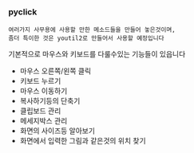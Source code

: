 ### pyclick
	여러가지 사무용에 사용할 만한 메소드들을 만들어 놓은것이며,
	좀더 특이한 것은 youtil2로 만들어서 사용할 예정입니다 

기본적으로 마우스와 키보드를 다룰수있는 기능들이 있읍니다
- 마우스 오른쪽/왼쪽 클릭
- 키보드 누르기
- 마우스 이동하기
- 복사하기등의 단축기
- 클립보드 관리
- 메세지박스 관리
- 화면의 사이즈등 알아보기
- 화면에서 입력한 그림과 같은것의 위치 찾기



